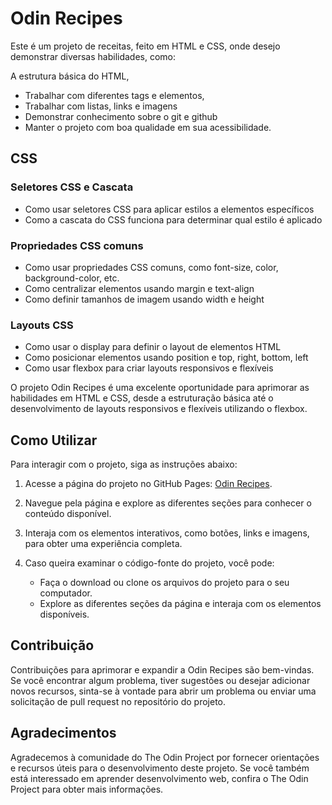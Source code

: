 # Odin Recipes

Este é um projeto de receitas, feito em HTML e CSS, onde desejo demonstrar diversas habilidades, como:

A estrutura básica do HTML,

* Trabalhar com diferentes tags e elementos,
* Trabalhar com listas, links e imagens
* Demonstrar conhecimento sobre o git e github
* Manter o projeto com boa qualidade em sua acessibilidade.

## CSS

### Seletores CSS e Cascata

* Como usar seletores CSS para aplicar estilos a elementos específicos
* Como a cascata do CSS funciona para determinar qual estilo é aplicado

### Propriedades CSS comuns

* Como usar propriedades CSS comuns, como font-size, color, background-color, etc.
* Como centralizar elementos usando margin e text-align
* Como definir tamanhos de imagem usando width e height

### Layouts CSS

* Como usar o display para definir o layout de elementos HTML
* Como posicionar elementos usando position e top, right, bottom, left
* Como usar flexbox para criar layouts responsivos e flexíveis

O projeto Odin Recipes é uma excelente oportunidade para aprimorar as habilidades em HTML e CSS, desde a estruturação básica até o desenvolvimento de layouts responsivos e flexíveis utilizando o flexbox.

## Como Utilizar

Para interagir com o projeto, siga as instruções abaixo:

1. Acesse a página do projeto no GitHub Pages: [Odin Recipes](https://iurisgs.github.io/odin-recipes/).
2. Navegue pela página e explore as diferentes seções para conhecer o conteúdo disponível.
3. Interaja com os elementos interativos, como botões, links e imagens, para obter uma experiência completa.
4. Caso queira examinar o código-fonte do projeto, você pode:

   - Faça o download ou clone os arquivos do projeto para o seu computador.
   - Explore as diferentes seções da página e interaja com os elementos disponíveis.

## Contribuição

Contribuições para aprimorar e expandir a Odin Recipes são bem-vindas. Se você encontrar algum problema, tiver sugestões ou desejar adicionar novos recursos, sinta-se à vontade para abrir um problema ou enviar uma solicitação de pull request no repositório do projeto.

## Agradecimentos

Agradecemos à comunidade do The Odin Project por fornecer orientações e recursos úteis para o desenvolvimento deste projeto. Se você também está interessado em aprender desenvolvimento web, confira o The Odin Project para obter mais informações.
